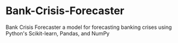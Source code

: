 # Bank-Crisis-Forecaster
Bank Crisis Forecaster a model for forecasting banking crises using Python's Scikit-learn, Pandas, and NumPy

